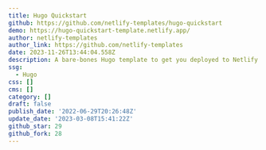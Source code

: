 ```yaml
---
title: Hugo Quickstart
github: https://github.com/netlify-templates/hugo-quickstart
demo: https://hugo-quickstart-template.netlify.app/
author: netlify-templates
author_link: https://github.com/netlify-templates
date: 2023-11-26T13:44:04.558Z
description: A bare-bones Hugo template to get you deployed to Netlify fast!
ssg:
  - Hugo
css: []
cms: []
category: []
draft: false
publish_date: '2022-06-29T20:26:48Z'
update_date: '2023-03-08T15:41:22Z'
github_star: 29
github_fork: 28
---
```

